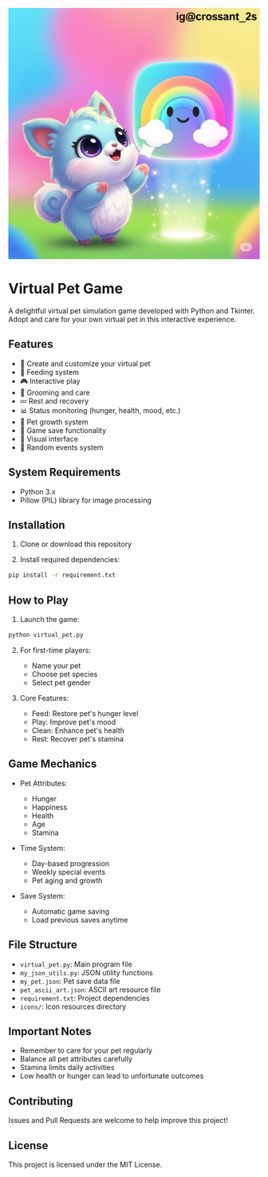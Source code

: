![Virtual Pet](virtual_pet.png "Virtual Pet")
# Virtual Pet Game

A delightful virtual pet simulation game developed with Python and Tkinter. Adopt and care for your own virtual pet in this interactive experience.

## Features

- 🐾 Create and customize your virtual pet
- 🍖 Feeding system
- 🎮 Interactive play
- 🛁 Grooming and care
- 💤 Rest and recovery
- 📊 Status monitoring (hunger, health, mood, etc.)
- 🎂 Pet growth system
- 💾 Game save functionality
- 🎨 Visual interface
- 🎯 Random events system

## System Requirements

- Python 3.x
- Pillow (PIL) library for image processing

## Installation

1. Clone or download this repository

2. Install required dependencies:
```bash
pip install -r requirement.txt
```

## How to Play

1. Launch the game:
```bash
python virtual_pet.py
```

2. For first-time players:
   - Name your pet
   - Choose pet species
   - Select pet gender

3. Core Features:
   - Feed: Restore pet's hunger level
   - Play: Improve pet's mood
   - Clean: Enhance pet's health
   - Rest: Recover pet's stamina

## Game Mechanics

- Pet Attributes:
  - Hunger
  - Happiness
  - Health
  - Age
  - Stamina
  
- Time System:
  - Day-based progression
  - Weekly special events
  - Pet aging and growth

- Save System:
  - Automatic game saving
  - Load previous saves anytime

## File Structure

- `virtual_pet.py`: Main program file
- `my_json_utils.py`: JSON utility functions
- `my_pet.json`: Pet save data file
- `pet_ascii_art.json`: ASCII art resource file
- `requirement.txt`: Project dependencies
- `icons/`: Icon resources directory

## Important Notes

- Remember to care for your pet regularly
- Balance all pet attributes carefully
- Stamina limits daily activities
- Low health or hunger can lead to unfortunate outcomes

## Contributing

Issues and Pull Requests are welcome to help improve this project!

## License

This project is licensed under the MIT License. 
